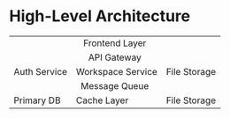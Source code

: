 # High-Level Architecture 
<table>
  <tr>
    <td align="center" colspan="3">Frontend Layer</td>
  </tr>
  <tr>
    <td align="center" colspan="3">API Gateway</td>
  </tr>
  <tr>
    <td>Auth Service</td>
    <td>Workspace Service</td>
    <td>File Storage</td>
  </tr>
  <tr>
    <td align="center" colspan="3">Message Queue</td>
  </tr>
   <tr>
    <td>Primary DB</td>
    <td>Cache Layer</td>
    <td>File Storage</td>
  </tr>
</table>
